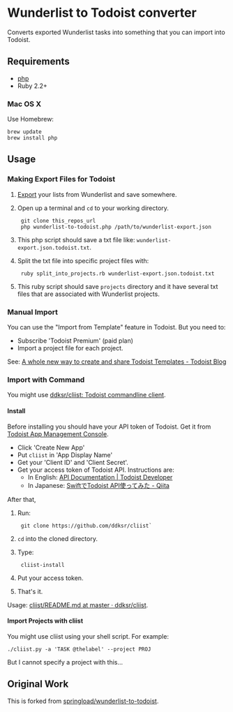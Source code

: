 Wunderlist to Todoist converter
===============================

Converts exported Wunderlist tasks into something that you can import into Todoist.

## Requirements
* [php](http://nz2.php.net/manual/en/install.php)
* Ruby 2.2+

### Mac OS X

Use Homebrew:

    brew update
    brew install php

## Usage

### Making Export Files for Todoist

1. [Export](http://support.wunderlist.com/customer/portal/articles/1183757-how-do-i-backup-export-and-import-my-data-) your lists from Wunderlist and save somewhere.
2. Open up a terminal and `cd` to your working directory.

        git clone this_repos_url
        php wunderlist-to-todoist.php /path/to/wunderlist-export.json

3. This php script should save a txt file like: `wunderlist-export.json.todoist.txt`.
4. Split the txt file into specific project files with:

        ruby split_into_projects.rb wunderlist-export.json.todoist.txt

5. This ruby script should save `projects` directory and it have several txt files that are associated with Wunderlist projects.

### Manual Import

You can use the "Import from Template" feature in Todoist.
But you need to:

* Subscribe 'Todoist Premium' (paid plan)
* Import a project file for each project.

See: [A whole new way to create and share Todoist Templates - Todoist Blog](https://blog.todoist.com/2015/11/19/new-way-to-create-todoist-templates/)

### Import with Command

You might use [ddksr/cliist: Todoist commandline client](https://github.com/ddksr/cliist).

#### Install

Before installing you should have your API token of Todoist.
Get it from [Todoist App Management Console](https://developer.todoist.com/appconsole.html).

* Click 'Create New App'
* Put `cliist` in 'App Display Name'
* Get your 'Client ID' and 'Client Secret'.
* Get your access token of Todoist API. Instructions are:
    * In English: [API Documentation | Todoist Developer](https://developer.todoist.com/#oauth)
    * In Japanese: [SwiftでTodoist API使ってみた - Qiita](http://qiita.com/rayc5_/items/c49a234191507f28af9a)

After that,

1. Run:

        git clone https://github.com/ddksr/cliist`

2. `cd` into the cloned directory.
3. Type:

        cliist-install

4. Put your access token.
5. That's it.

Usage: [cliist/README.md at master · ddksr/cliist](https://github.com/ddksr/cliist/blob/master/README.md).

#### Import Projects with cliist

You might use cliist using your shell script.
For example:

    ./cliist.py -a 'TASK @thelabel' --project PROJ

But I cannot specify a project with this...

## Original Work

This is forked from [springload/wunderlist-to-todoist](https://github.com/springload/wunderlist-to-todoist).
